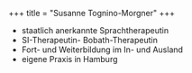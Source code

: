+++
title = "Susanne Tognino-Morgner"
+++

- staatlich anerkannte Sprachtherapeutin
- SI-Therapeutin- Bobath-Therapeutin
- Fort- und Weiterbildung im In- und Ausland
- eigene Praxis in Hamburg
